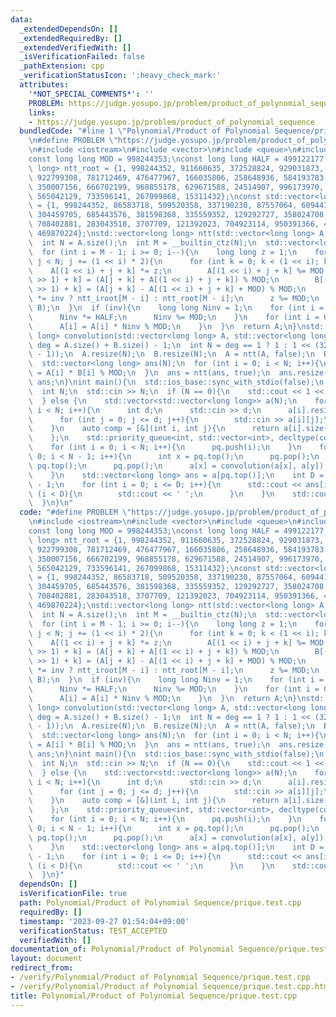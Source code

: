```yaml
---
data:
  _extendedDependsOn: []
  _extendedRequiredBy: []
  _extendedVerifiedWith: []
  _isVerificationFailed: false
  _pathExtension: cpp
  _verificationStatusIcon: ':heavy_check_mark:'
  attributes:
    '*NOT_SPECIAL_COMMENTS*': ''
    PROBLEM: https://judge.yosupo.jp/problem/product_of_polynomial_sequence
    links:
    - https://judge.yosupo.jp/problem/product_of_polynomial_sequence
  bundledCode: "#line 1 \"Polynomial/Product of Polynomial Sequence/prique.test.cpp\"\
    \n#define PROBLEM \"https://judge.yosupo.jp/problem/product_of_polynomial_sequence\"\
    \n#include <iostream>\n#include <vector>\n#include <queue>\n#include <utility>\n\
    const long long MOD = 998244353;\nconst long long HALF = 499122177;\nconst std::vector<long\
    \ long> ntt_root = {1, 998244352, 911660635, 372528824, 929031873, 452798380,\
    \ 922799308, 781712469, 476477967, 166035806, 258648936, 584193783, 63912897,\
    \ 350007156, 666702199, 968855178, 629671588, 24514907, 996173970, 363395222,\
    \ 565042129, 733596141, 267099868, 15311432};\nconst std::vector<long long> ntt_iroot\
    \ = {1, 998244352, 86583718, 509520358, 337190230, 87557064, 609441965, 135236158,\
    \ 304459705, 685443576, 381598368, 335559352, 129292727, 358024708, 814576206,\
    \ 708402881, 283043518, 3707709, 121392023, 704923114, 950391366, 428961804, 382752275,\
    \ 469870224};\nstd::vector<long long> ntt(std::vector<long long> A, bool inv){\n\
    \  int N = A.size();\n  int M = __builtin_ctz(N);\n  std::vector<long long> B(N);\n\
    \  for (int i = M - 1; i >= 0; i--){\n    long long z = 1;\n    for (int j = 0;\
    \ j < N; j += (1 << i) * 2){\n      for (int k = 0; k < (1 << i); k++){\n    \
    \    A[(1 << i) + j + k] *= z;\n        A[(1 << i) + j + k] %= MOD;\n        B[(j\
    \ >> 1) + k] = (A[j + k] + A[(1 << i) + j + k]) % MOD;\n        B[(N >> 1) + (j\
    \ >> 1) + k] = (A[j + k] - A[(1 << i) + j + k] + MOD) % MOD;\n      }\n      z\
    \ *= inv ? ntt_iroot[M - i] : ntt_root[M - i];\n      z %= MOD;\n    }\n    std::swap(A,\
    \ B);\n  }\n  if (inv){\n    long long Ninv = 1;\n    for (int i = 0; i < M; i++){\n\
    \      Ninv *= HALF;\n      Ninv %= MOD;\n    }\n    for (int i = 0; i < N; i++){\n\
    \      A[i] = A[i] * Ninv % MOD;\n    }\n  }\n  return A;\n}\nstd::vector<long\
    \ long> convolution(std::vector<long long> A, std::vector<long long> B){\n  int\
    \ deg = A.size() + B.size() - 1;\n  int N = deg == 1 ? 1 : 1 << (32 - __builtin_clz(deg\
    \ - 1));\n  A.resize(N);\n  B.resize(N);\n  A = ntt(A, false);\n  B = ntt(B, false);\n\
    \  std::vector<long long> ans(N);\n  for (int i = 0; i < N; i++){\n    ans[i]\
    \ = A[i] * B[i] % MOD;\n  }\n  ans = ntt(ans, true);\n  ans.resize(deg);\n  return\
    \ ans;\n}\nint main(){\n  std::ios_base::sync_with_stdio(false);\n  std::cin.tie(nullptr);\n\
    \  int N;\n  std::cin >> N;\n  if (N == 0){\n    std::cout << 1 << std::endl;\n\
    \  } else {\n    std::vector<std::vector<long long>> a(N);\n    for (int i = 0;\
    \ i < N; i++){\n      int d;\n      std::cin >> d;\n      a[i].resize(d + 1);\n\
    \      for (int j = 0; j <= d; j++){\n        std::cin >> a[i][j];\n      }\n\
    \    }\n    auto comp = [&](int i, int j){\n      return a[i].size() > a[j].size();\n\
    \    };\n    std::priority_queue<int, std::vector<int>, decltype(comp)> pq(comp);\n\
    \    for (int i = 0; i < N; i++){\n      pq.push(i);\n    }\n    for (int i =\
    \ 0; i < N - 1; i++){\n      int x = pq.top();\n      pq.pop();\n      int y =\
    \ pq.top();\n      pq.pop();\n      a[x] = convolution(a[x], a[y]);\n      pq.push(x);\n\
    \    }\n    std::vector<long long> ans = a[pq.top()];\n    int D = ans.size()\
    \ - 1;\n    for (int i = 0; i <= D; i++){\n      std::cout << ans[i];\n      if\
    \ (i < D){\n        std::cout << ' ';\n      }\n    }\n    std::cout << std::endl;\n\
    \  }\n}\n"
  code: "#define PROBLEM \"https://judge.yosupo.jp/problem/product_of_polynomial_sequence\"\
    \n#include <iostream>\n#include <vector>\n#include <queue>\n#include <utility>\n\
    const long long MOD = 998244353;\nconst long long HALF = 499122177;\nconst std::vector<long\
    \ long> ntt_root = {1, 998244352, 911660635, 372528824, 929031873, 452798380,\
    \ 922799308, 781712469, 476477967, 166035806, 258648936, 584193783, 63912897,\
    \ 350007156, 666702199, 968855178, 629671588, 24514907, 996173970, 363395222,\
    \ 565042129, 733596141, 267099868, 15311432};\nconst std::vector<long long> ntt_iroot\
    \ = {1, 998244352, 86583718, 509520358, 337190230, 87557064, 609441965, 135236158,\
    \ 304459705, 685443576, 381598368, 335559352, 129292727, 358024708, 814576206,\
    \ 708402881, 283043518, 3707709, 121392023, 704923114, 950391366, 428961804, 382752275,\
    \ 469870224};\nstd::vector<long long> ntt(std::vector<long long> A, bool inv){\n\
    \  int N = A.size();\n  int M = __builtin_ctz(N);\n  std::vector<long long> B(N);\n\
    \  for (int i = M - 1; i >= 0; i--){\n    long long z = 1;\n    for (int j = 0;\
    \ j < N; j += (1 << i) * 2){\n      for (int k = 0; k < (1 << i); k++){\n    \
    \    A[(1 << i) + j + k] *= z;\n        A[(1 << i) + j + k] %= MOD;\n        B[(j\
    \ >> 1) + k] = (A[j + k] + A[(1 << i) + j + k]) % MOD;\n        B[(N >> 1) + (j\
    \ >> 1) + k] = (A[j + k] - A[(1 << i) + j + k] + MOD) % MOD;\n      }\n      z\
    \ *= inv ? ntt_iroot[M - i] : ntt_root[M - i];\n      z %= MOD;\n    }\n    std::swap(A,\
    \ B);\n  }\n  if (inv){\n    long long Ninv = 1;\n    for (int i = 0; i < M; i++){\n\
    \      Ninv *= HALF;\n      Ninv %= MOD;\n    }\n    for (int i = 0; i < N; i++){\n\
    \      A[i] = A[i] * Ninv % MOD;\n    }\n  }\n  return A;\n}\nstd::vector<long\
    \ long> convolution(std::vector<long long> A, std::vector<long long> B){\n  int\
    \ deg = A.size() + B.size() - 1;\n  int N = deg == 1 ? 1 : 1 << (32 - __builtin_clz(deg\
    \ - 1));\n  A.resize(N);\n  B.resize(N);\n  A = ntt(A, false);\n  B = ntt(B, false);\n\
    \  std::vector<long long> ans(N);\n  for (int i = 0; i < N; i++){\n    ans[i]\
    \ = A[i] * B[i] % MOD;\n  }\n  ans = ntt(ans, true);\n  ans.resize(deg);\n  return\
    \ ans;\n}\nint main(){\n  std::ios_base::sync_with_stdio(false);\n  std::cin.tie(nullptr);\n\
    \  int N;\n  std::cin >> N;\n  if (N == 0){\n    std::cout << 1 << std::endl;\n\
    \  } else {\n    std::vector<std::vector<long long>> a(N);\n    for (int i = 0;\
    \ i < N; i++){\n      int d;\n      std::cin >> d;\n      a[i].resize(d + 1);\n\
    \      for (int j = 0; j <= d; j++){\n        std::cin >> a[i][j];\n      }\n\
    \    }\n    auto comp = [&](int i, int j){\n      return a[i].size() > a[j].size();\n\
    \    };\n    std::priority_queue<int, std::vector<int>, decltype(comp)> pq(comp);\n\
    \    for (int i = 0; i < N; i++){\n      pq.push(i);\n    }\n    for (int i =\
    \ 0; i < N - 1; i++){\n      int x = pq.top();\n      pq.pop();\n      int y =\
    \ pq.top();\n      pq.pop();\n      a[x] = convolution(a[x], a[y]);\n      pq.push(x);\n\
    \    }\n    std::vector<long long> ans = a[pq.top()];\n    int D = ans.size()\
    \ - 1;\n    for (int i = 0; i <= D; i++){\n      std::cout << ans[i];\n      if\
    \ (i < D){\n        std::cout << ' ';\n      }\n    }\n    std::cout << std::endl;\n\
    \  }\n}"
  dependsOn: []
  isVerificationFile: true
  path: Polynomial/Product of Polynomial Sequence/prique.test.cpp
  requiredBy: []
  timestamp: '2023-09-27 01:54:04+09:00'
  verificationStatus: TEST_ACCEPTED
  verifiedWith: []
documentation_of: Polynomial/Product of Polynomial Sequence/prique.test.cpp
layout: document
redirect_from:
- /verify/Polynomial/Product of Polynomial Sequence/prique.test.cpp
- /verify/Polynomial/Product of Polynomial Sequence/prique.test.cpp.html
title: Polynomial/Product of Polynomial Sequence/prique.test.cpp
---
```

